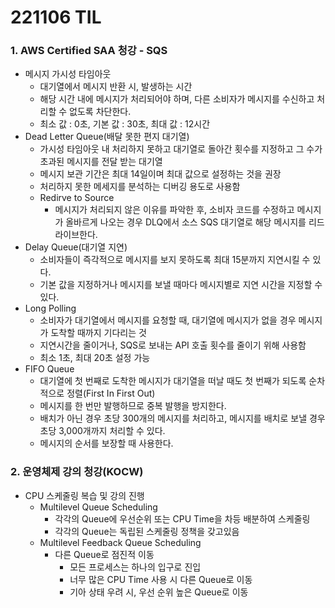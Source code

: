 # 221106 TIL
### 1. AWS Certified SAA 청강 - SQS
* 메시지 가시성 타임아웃
    * 대기열에서 메시지 반환 시, 발생하는 시간
    * 해당 시간 내에 메시지가 처리되어야 하며, 다른 소비자가 메시지를 수신하고 처리할 수 없도록 차단한다.
    * 최소 값 : 0초, 기본 값 : 30초, 최대 값 : 12시간
* Dead Letter Queue(배달 못한 편지 대기열)
    * 가시성 타임아웃 내 처리하지 못하고 대기열로 돌아간 횟수를 지정하고 그 수가 초과된 메시지를 전달 받는 대기열
    * 메시지 보관 기간은 최대 14일이며 최대 값으로 설정하는 것을 권장
    * 처리하지 못한 메세지를 분석하는 디버깅 용도로 사용함
    * Redirve to Source
        * 메시지가 처리되지 않은 이유를 파악한 후, 소비자 코드를 수정하고 메시지가 올바르게 나오는 경우 DLQ에서 소스 SQS 대기열로 해당 메시지를 리드라이브한다.
* Delay Queue(대기열 지연)
    * 소비자들이 즉각적으로 메시지를 보지 못하도록 최대 15분까지 지연시킬 수 있다.
    * 기본 값을 지정하거나 메시지를 보낼 때마다 메시지별로 지연 시간을 지정할 수 있다.
* Long Polling
    * 소비자가 대기열에서 메시지를 요청할 때, 대기열에 메시지가 없을 경우 메시지가 도착할 때까지 기다리는 것
    * 지연시간을 줄이거나, SQS로 보내는 API 호출 횟수를 줄이기 위해 사용함
    * 최소 1초, 최대 20초 설정 가능
* FIFO Queue
    * 대기열에 첫 번째로 도착한 메시지가 대기열을 떠날 때도 첫 번째가 되도록 순차적으로 정렬(First In First Out)
    * 메시지를 한 번만 발행하므로 중복 발행을 방지한다.
    * 배치가 아닌 경우 초당 300개의 메시지를 처리하고, 메시지를 배치로 보낼 경우 초당 3,000개까지 처리할 수 있다.
    * 메시지의 순서를 보장할 때 사용한다.
### 2. 운영체제 강의 청강(KOCW)
* CPU 스케줄링 복습 및 강의 진행
    * Multilevel Queue Scheduling
        * 각각의 Queue에 우선순위 또는 CPU Time을 차등 배분하여 스케줄링
        * 각각의 Queue는 독립된 스케줄링 정책을 갖고있음
    * Multilevel Feedback Queue Scheduling
        * 다른 Queue로 점진적 이동
            * 모든 프로세스는 하나의 입구로 진입
            * 너무 많은 CPU Time 사용 시 다른 Queue로 이동
            * 기아 상태 우려 시, 우선 순위 높은 Queue로 이동